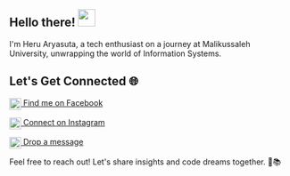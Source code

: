 ## Hello there! <img src="https://media.tenor.com/DLWGvDkhhyMAAAAi/gray-hair-big-eyes.gif" width="31px">

I'm Heru Aryasuta, a tech enthusiast on a journey at Malikussaleh University, unwrapping the world of Information Systems.

## Let's Get Connected 🌐

<img height="21" width="21" align="center" src="https://cdn.simpleicons.org/facebook/white" /><a href="https://www.facebook.com/heru.aryasuta.58"> Find me on Facebook</a>

<img height="21" width="21" align="center" src="https://cdn.simpleicons.org/Instagram/white" /><a href="https://www.instagram.com/heru_aryasuta/" target="_blank"> Connect on Instagram</a>

<img height="21" width="21" align="center" src="https://cdn.simpleicons.org/gmail/white" /><a href="mailto:aryasutaheru08@gmail.com"> Drop a message</a>

Feel free to reach out! Let's share insights and code dreams together. 🚀📚
<!--
**HeruAryasuta/HeruAryasuta** is a ✨ _special_ ✨ repository because its `README.md` (this file) appears on your GitHub profile.

Here are some ideas to get you started:

- 🔭 I’m currently working on ...
- 🌱 I’m currently learning ...
- 👯 I’m looking to collaborate on ...
- 🤔 I’m looking for help with ...
- 💬 Ask me about ...
- 📫 How to reach me: ...
- 😄 Pronouns: ...
- ⚡ Fun fact: ...
-->
